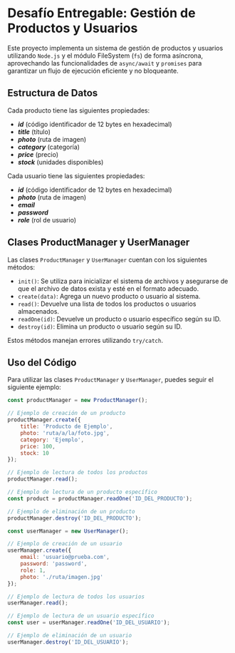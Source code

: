 # Desafío Entregable: Gestión de Productos y Usuarios

Este proyecto implementa un sistema de gestión de productos y usuarios utilizando `Node.js` y el módulo FileSystem (`fs`) de forma asíncrona, aprovechando las funcionalidades de `async/await` y `promises` para garantizar un flujo de ejecución eficiente y no bloqueante.

## Estructura de Datos

Cada producto tiene las siguientes propiedades:
- ***id*** (código identificador de 12 bytes en hexadecimal)
- ***title*** (título)
- ***photo*** (ruta de imagen)
- ***category*** (categoría)
- ***price*** (precio)
- ***stock*** (unidades disponibles)

Cada usuario tiene las siguientes propiedades:
- ***id*** (código identificador de 12 bytes en hexadecimal)
- ***photo*** (ruta de imagen)
- ***email***
- ***password***
- ***role*** (rol de usuario)

## Clases ProductManager y UserManager

Las clases `ProductManager` y `UserManager` cuentan con los siguientes métodos:

- `init()`: Se utiliza para inicializar el sistema de archivos y asegurarse de que el archivo de datos exista y esté en el formato adecuado.
- `create(data)`: Agrega un nuevo producto o usuario al sistema.
- `read()`: Devuelve una lista de todos los productos o usuarios almacenados.
- `readOne(id)`: Devuelve un producto o usuario específico según su ID.
- `destroy(id)`: Elimina un producto o usuario según su ID.

Estos métodos manejan errores utilizando `try/catch`.

## Uso del Código

Para utilizar las clases `ProductManager` y `UserManager`, puedes seguir el siguiente ejemplo:

```javascript
const productManager = new ProductManager();

// Ejemplo de creación de un producto
productManager.create({
    title: 'Producto de Ejemplo',
    photo: 'ruta/a/la/foto.jpg',
    category: 'Ejemplo',
    price: 100,
    stock: 10
});

// Ejemplo de lectura de todos los productos
productManager.read();

// Ejemplo de lectura de un producto específico
const product = productManager.readOne('ID_DEL_PRODUCTO');

// Ejemplo de eliminación de un producto
productManager.destroy('ID_DEL_PRODUCTO');
```
```javascript
const userManager = new UserManager();

// Ejemplo de creación de un usuario
userManager.create({
    email: 'usuario@prueba.com',
    password: 'password',
    role: 1,
    photo: './ruta/imagen.jpg'
});

// Ejemplo de lectura de todos los usuarios
userManager.read();

// Ejemplo de lectura de un usuario específico
const user = userManager.readOne('ID_DEL_USUARIO');

// Ejemplo de eliminación de un usuario
userManager.destroy('ID_DEL_USUARIO');
```
